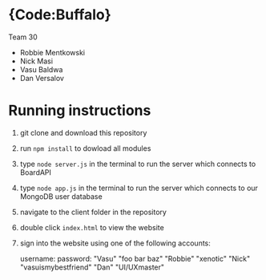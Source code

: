 # {Code:Buffalo}

Team 30

* Robbie Mentkowski
* Nick Masi
* Vasu Baldwa
* Dan Versalov

# Running instructions

1. git clone and download this repository
2. run `npm install` to dowload all modules
3. type `node server.js` in the terminal to run the server which connects to BoardAPI
4. type `node app.js` in the terminal to run the server which connects to our MongoDB user database
4. navigate to the client folder in the repository
5. double click `index.html` to view the website
6. sign into the website using one of the following accounts:

      username:             password:
      "Vasu"                "foo bar baz"
      "Robbie"              "xenotic"
      "Nick"                "vasuismybestfriend"
      "Dan"                 "UI/UXmaster"

